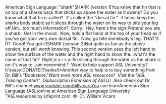 American Sign Language: 
"shark"SHARK (version 1)You know that fin that is on top of a sharks back that sticks up 
            above the water as it swims? Do you know what that fin is called?  
            It's called the "dorsal fin."  It helps keep the sharks body 
            stable as it slices through the water on its way to bite your leg 
            off.Um...too much information?  Sorry.  Hey, here's the sign:Pretend you are a shark.  Get in the mood.  Now, hold a 
            flat hand at the top of your head as if you've got your very own 
            dorsal fin.  Now, go bite somebody's leg. THAT'S IT!  
            Good! You got it!SHARK (version 2)Not quite as fun as the 
            above version, but still worth knowing. This second version uses the 
            left hand to show the surface of the water and the right hand to 
            show the...what's the name of that fin?  Right,d o r s a lfin slicing through the water as the shark is on it's way to...um 
            nevermind.* 
Want to help support ASL University?  It'seasy:DONATE(Thanks!)*Another way to help is to buy something from Dr. Bill's "Bookstore."*Want even more ASL resources?  Visit the "ASL Training Center!"  (Subscription 
Extension of ASLU)*  Also check out Dr. Bill's channel:www.youtube.com/billvicarsYou can learnAmerican Sign Language (ASL)online at American Sign Language University ™ASLresources by Lifeprint.com  ©  Dr. William Vicars